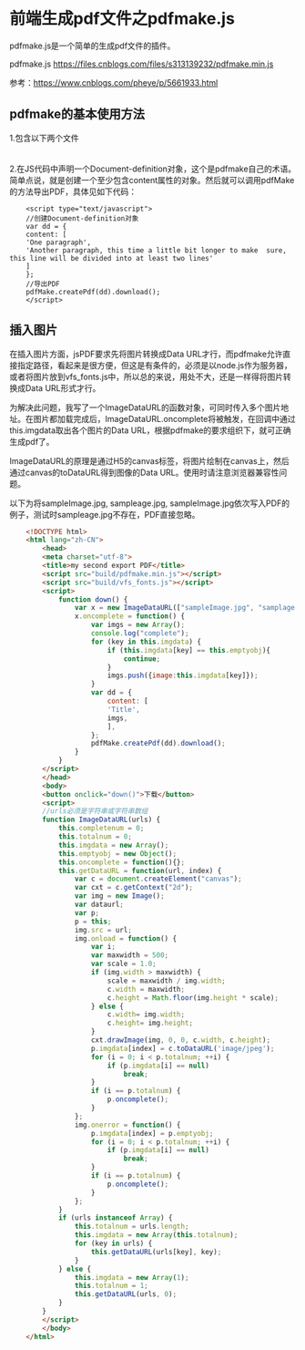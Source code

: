 # 前端生成pdf文件之pdfmake.js
pdfmake.js是一个简单的生成pdf文件的插件。

pdfmake.js https://files.cnblogs.com/files/s313139232/pdfmake.min.js  

参考：https://www.cnblogs.com/pheye/p/5661933.html


## pdfmake的基本使用方法  
1.包含以下两个文件  
    <script src="build/pdfmake.min.js"></script>  
    <script src="build/vfs_fonts.js"></script>  
2.在JS代码中声明一个Document-definition对象，这个是pdfmake自己的术语。简单点说，就是创建一个至少包含content属性的对象。然后就可以调用pdfMake的方法导出PDF，具体见如下代码：
```JS
    <script type="text/javascript">
    //创建Document-definition对象 
    var dd = {
    content: [
    'One paragraph',
    'Another paragraph, this time a little bit longer to make  sure, this line will be divided into at least two lines'
    ]
    };
    //导出PDF
    pdfMake.createPdf(dd).download();
    </script>
```
## 插入图片  

在插入图片方面，jsPDF要求先将图片转换成Data URL才行，而pdfmake允许直接指定路径，看起来是很方便，但这是有条件的，必须是以node.js作为服务器，或者将图片放到vfs_fonts.js中，所以总的来说，用处不大，还是一样得将图片转换成Data URL形式才行。

为解决此问题，我写了一个ImageDataURL的函数对象，可同时传入多个图片地址。在图片都加载完成后，ImageDataURL.oncomplete将被触发，在回调中通过this.imgdata取出各个图片的Data URL，根据pdfmake的要求组织下，就可正确生成pdf了。

ImageDataURL的原理是通过H5的canvas标签，将图片绘制在canvas上，然后通过canvas的toDataURL得到图像的Data URL。使用时请注意浏览器兼容性问题。

以下为将sampleImage.jpg, sampleage.jpg, sampleImage.jpg依次写入PDF的例子，测试时sampleage.jpg不存在，PDF直接忽略。  
```HTML
    <!DOCTYPE html>
    <html lang="zh-CN">
        <head>
        <meta charset="utf-8">
        <title>my second export PDF</title>
        <script src="build/pdfmake.min.js"></script>
        <script src="build/vfs_fonts.js"></script>
        <script>
            function down() {
                var x = new ImageDataURL(["sampleImage.jpg", "samplage.jpg", "sampleImage.jpg"]);
                x.oncomplete = function() {
                    var imgs = new Array();
                    console.log("complete");
                    for (key in this.imgdata) {
                        if (this.imgdata[key] == this.emptyobj){
                            continue;
                        }  
                        imgs.push({image:this.imgdata[key]});
                    }
                    var dd = {
                        content: [
                        'Title',
                        imgs,
                        ],
                    };
                    pdfMake.createPdf(dd).download();
                }
            }
        </script>
        </head>
        <body>
        <button onclick="down()">下载</button>
        <script>
        //urls必须是字符串或字符串数组
        function ImageDataURL(urls) {
            this.completenum = 0;
            this.totalnum = 0;
            this.imgdata = new Array();
            this.emptyobj = new Object();
            this.oncomplete = function(){};
            this.getDataURL = function(url, index) {
                var c = document.createElement("canvas");
                var cxt = c.getContext("2d");
                var img = new Image();
                var dataurl;
                var p;
                p = this;
                img.src = url;
                img.onload = function() {
                    var i;
                    var maxwidth = 500;
                    var scale = 1.0;
                    if (img.width > maxwidth) {
                        scale = maxwidth / img.width;
                        c.width = maxwidth;
                        c.height = Math.floor(img.height * scale);
                    } else {
                        c.width= img.width;
                        c.height= img.height;
                    }
                    cxt.drawImage(img, 0, 0, c.width, c.height);
                    p.imgdata[index] = c.toDataURL('image/jpeg');
                    for (i = 0; i < p.totalnum; ++i) {
                        if (p.imgdata[i] == null)
                            break;
                    }
                    if (i == p.totalnum) {
                        p.oncomplete();
                    }
                };
                img.onerror = function() {
                    p.imgdata[index] = p.emptyobj;
                    for (i = 0; i < p.totalnum; ++i) {
                        if (p.imgdata[i] == null)
                            break;
                    }
                    if (i == p.totalnum) {
                        p.oncomplete();
                    }
                };
            }
            if (urls instanceof Array) {
                this.totalnum = urls.length; 
                this.imgdata = new Array(this.totalnum);
                for (key in urls) {
                    this.getDataURL(urls[key], key);
                }
            } else {
                this.imgdata = new Array(1);
                this.totalnum = 1;
                this.getDataURL(urls, 0);
            }
        }
        </script>
        </body>
    </html>
```
